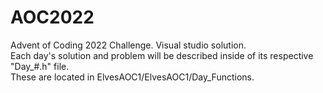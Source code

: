 # AOC2022
Advent of Coding 2022 Challenge. Visual studio solution.<br />
Each day's solution and problem will be described inside of its respective "Day_#.h" file. <br />
These are located in ElvesAOC1/ElvesAOC1/Day_Functions.<br />

